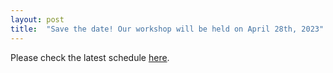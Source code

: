 ```yaml
---
layout: post
title:  "Save the date! Our workshop will be held on April 28th, 2023"
---
```


Please check the latest schedule <a href="{{ site.url }}/schedule">here</a>.
